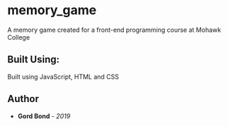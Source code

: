 # memory_game

A memory game created for a front-end programming course at Mohawk College

## Built Using:

Built using JavaScript, HTML and CSS

## Author

* **Gord Bond** - *2019* 


